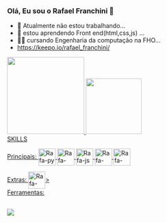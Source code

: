 ### Olá, Eu sou o Rafael Franchini 👋


- 🔭 Atualmente não estou trabalhando...
- 🌱 estou aprendendo Front end(html,css,js) ...
- 👨‍🎓 cursando Engenharia da computação na FHO...
- https://keepo.io/rafael_franchini/

<div>
  <a href="https://beacons.ai/Rafael-Franchini">
  <img height="180em"src="https://github-readme-stats.vercel.app/api?username=Rafael-Franchini&show_icons=true&theme=codeSTACKr&include_all_commits=true&count_private=true"/>
  <img height="130em"src="https://github-readme-stats.vercel.app/api/top-langs/?username=Rafael-Franchini&layout=compact&langs_count=16&theme=codeSTACKr"/>
</div>
<div>
  <div>
   SKILLS  
  </div>
  
  Principais:
  <img align="center" alt="Rafa-py" height="40px" width="40px" src="https://img.icons8.com/fluency/344/python.png"> 
  <img align="center" alt="Rafa-c++" height="40px" width="40px" src="https://img.icons8.com/external-tal-revivo-shadow-tal-revivo/344/external-cplusplus-a-general-purpose-descriptive-programming-computer-language-logo-shadow-tal-revivo.png"> 
  <img align="center" alt="Rafa-js" height="40px" width="40px" src="https://img.icons8.com/color/344/javascript--v1.png"> 
  <img align="center" alt="Rafa-css" height="40px" width="40px" src="https://img.icons8.com/color/344/css3.png"> 
  <img align="center" alt="Rafa-html" height="40px" width="40px" src="https://img.icons8.com/color/344/html-5--v1.png"> 
  
  <div>
    Extras:
    <img align="center" alt="Rafa-html" height="40px" width="40px" src="https://img.icons8.com/ios-filled/50/null/mysql-logo.png"/>> 
    
  </div>
  <div>
    Ferramentas:  
    
 <div>
  
  
  
</div>

##

<div>
  <a href="rflfranchini@gmail.com" target="_blank"><img src="https://img.shields.io/badge/Gmail-D14836?style=for-the-badge&logo=gmail&logoColor=white" target="_blank"></a>
</div>
